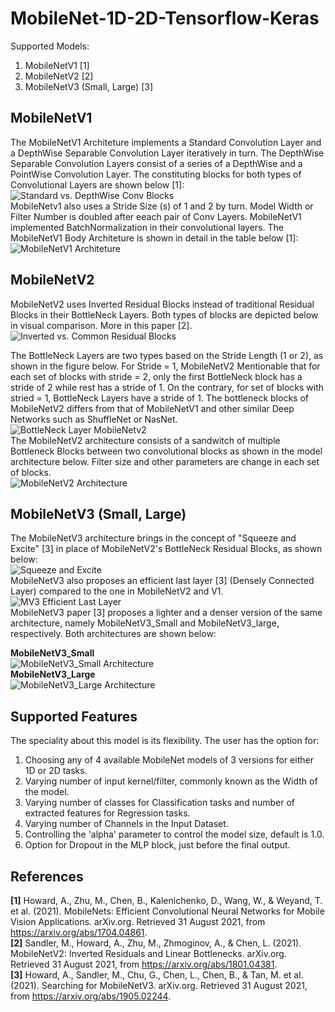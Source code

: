 # MobileNet-1D-2D-Tensorflow-Keras  
Supported Models: 
1. MobileNetV1 [1]
2. MobileNetV2 [2]
3. MobileNetV3 (Small, Large) [3]

## MobileNetV1  
The MobileNetV1 Architeture implements a Standard Convolution Layer and a DepthWise Separable Convolution Layer iteratively in turn. The DepthWise Separable Convolution Layers consist of a series of a DepthWise and a PointWise Convolution Layer. The constituting blocks for both types of Convolutional Layers are shown below [1]:  
![Standard vs. DepthWise Conv Blocks](https://github.com/Sakib1263/MobileNet-1D-2D-Tensorflow-Keras/blob/main/Documents/Images/DW_Blocks.png "Standard vs. DepthWise Conv Blocks")  
MobileNetv1 also uses a Stride Size (s) of 1 and 2 by turn. Model Width or Filter Number is doubled after eeach pair of Conv Layers. MobileNetV1 implemented BatchNormalization in their convolutional layers. The MobileNetV1 Body Architeture is shown in detail in the table below [1]:  
![MobileNetV1 Architeture](https://github.com/Sakib1263/MobileNet-1D-2D-Tensorflow-Keras/blob/main/Documents/Images/MobileNetv1_Architecture.png "MobileNetV1 Architeture")  

## MobileNetV2  
MobileNetV2 uses Inverted Residual Blocks instead of traditional Residual Blocks in their BottleNeck Layers. Both types of blocks are depicted below in visual comparison. More in this paper [2].  
![Inverted vs. Common Residual Blocks](https://github.com/Sakib1263/MobileNet-1D-2D-Tensorflow-Keras/blob/main/Documents/Images/Inverted_Residual.png "Inverted vs. Common Residual Blocks")  

The BottleNeck Layers are two types based on the Stride Length (1 or 2), as shown in the figure below. For Stride = 1, MobileNetV2 
Mentionable that for each set of blocks with stride = 2, only the first BottleNeck block has a stride of 2 while rest has a stride of 1. On the contrary, for set of blocks with stried = 1, BottleNeck Layers have a stride of 1. The bottleneck blocks of MobileNetV2 differs from that of MobileNetV1 and other similar Deep Networks such as ShuffleNet or NasNet.  
![BottleNeck Layer MobileNetv2](https://github.com/Sakib1263/MobileNet-1D-2D-Tensorflow-Keras/blob/main/Documents/Images/MobileNetv2vsOthers.png "BottleNeck Layer MobileNetv2")  
The MobileNetV2 architecture consists of a sandwitch of multiple Bottleneck Blocks between two convolutional blocks as shown in the model architecture below. Filter size and other parameters are change in each set of blocks.  
![MobileNetV2 Architecture](https://github.com/Sakib1263/MobileNet-1D-2D-Tensorflow-Keras/blob/main/Documents/Images/MobileNetv2.png "MobileNetV2 Architecture")  

## MobileNetV3 (Small, Large)
The MobileNetV3 architecture brings in the concept of "Squeeze and Excite" [3] in place of MobileNetV2's BottleNeck Residual Blocks, as shown below:  
![Squeeze and Excite](https://github.com/Sakib1263/MobileNet-1D-2D-Tensorflow-Keras/blob/main/Documents/Images/MNv3_Block.png "Squeeze and Excite")  
MobileNetV3 also proposes an efficient last layer [3] (Densely Connected Layer) compared to the one in MobileNetV2 and V1.  
![MV3 Efficient Last Layer](https://github.com/Sakib1263/MobileNet-1D-2D-Tensorflow-Keras/blob/main/Documents/Images/MV3_Last_Layer.png "MV3 Efficient Last Layer")  
MobileNetV3 paper [3] proposes a lighter and a denser version of the same architecture, namely MobileNetV3_Small and MobileNetV3_large, respectively. Both architectures are shown below:  

**MobileNetV3_Small**  
![MobileNetV3_Small Architecture](https://github.com/Sakib1263/MobileNet-1D-2D-Tensorflow-Keras/blob/main/Documents/Images/MBNet_v3_Small.png "MobileNetV3_Small Architecture")  
**MobileNetV3_Large**  
![MobileNetV3_Large Architecture](https://github.com/Sakib1263/MobileNet-1D-2D-Tensorflow-Keras/blob/main/Documents/Images/MBNet_v3_Large.png "MobileNetV3_Large Architecture") 

## Supported Features  
The speciality about this model is its flexibility. The user has the option for: 
1. Choosing any of 4 available MobileNet models of 3 versions for either 1D or 2D tasks.
2. Varying number of input kernel/filter, commonly known as the Width of the model.
3. Varying number of classes for Classification tasks and number of extracted features for Regression tasks.
4. Varying number of Channels in the Input Dataset.  
5. Controlling the 'alpha' parameter to control the model size, default is 1.0.  
6. Option for Dropout in the MLP block, just before the final output.

## References  
**[1]** Howard, A., Zhu, M., Chen, B., Kalenichenko, D., Wang, W., & Weyand, T. et al. (2021). MobileNets: Efficient Convolutional Neural Networks for Mobile Vision Applications. arXiv.org. Retrieved 31 August 2021, from https://arxiv.org/abs/1704.04861.  
**[2]** Sandler, M., Howard, A., Zhu, M., Zhmoginov, A., & Chen, L. (2021). MobileNetV2: Inverted Residuals and Linear Bottlenecks. arXiv.org. Retrieved 31 August 2021, from https://arxiv.org/abs/1801.04381.  
**[3]** Howard, A., Sandler, M., Chu, G., Chen, L., Chen, B., & Tan, M. et al. (2021). Searching for MobileNetV3. arXiv.org. Retrieved 31 August 2021, from https://arxiv.org/abs/1905.02244.  
